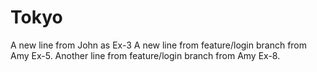 # Tokyo
A new line from John as Ex-3
A new line from feature/login branch from Amy Ex-5.
Another line from feature/login branch from Amy Ex-8.
